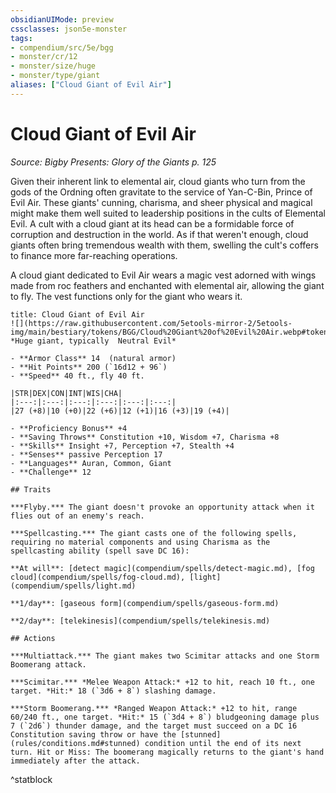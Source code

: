 ```yaml
---
obsidianUIMode: preview
cssclasses: json5e-monster
tags:
- compendium/src/5e/bgg
- monster/cr/12
- monster/size/huge
- monster/type/giant
aliases: ["Cloud Giant of Evil Air"]
---
```

# Cloud Giant of Evil Air
*Source: Bigby Presents: Glory of the Giants p. 125*  

Given their inherent link to elemental air, cloud giants who turn from the gods of the Ordning often gravitate to the service of Yan-C-Bin, Prince of Evil Air. These giants' cunning, charisma, and sheer physical and magical might make them well suited to leadership positions in the cults of Elemental Evil. A cult with a cloud giant at its head can be a formidable force of corruption and destruction in the world. As if that weren't enough, cloud giants often bring tremendous wealth with them, swelling the cult's coffers to finance more far-reaching operations.

A cloud giant dedicated to Evil Air wears a magic vest adorned with wings made from roc feathers and enchanted with elemental air, allowing the giant to fly. The vest functions only for the giant who wears it.

```ad-statblock
title: Cloud Giant of Evil Air
![](https://raw.githubusercontent.com/5etools-mirror-2/5etools-img/main/bestiary/tokens/BGG/Cloud%20Giant%20of%20Evil%20Air.webp#token)
*Huge giant, typically  Neutral Evil*

- **Armor Class** 14  (natural armor)
- **Hit Points** 200 (`16d12 + 96`)
- **Speed** 40 ft., fly 40 ft.

|STR|DEX|CON|INT|WIS|CHA|
|:---:|:---:|:---:|:---:|:---:|:---:|
|27 (+8)|10 (+0)|22 (+6)|12 (+1)|16 (+3)|19 (+4)|

- **Proficiency Bonus** +4
- **Saving Throws** Constitution +10, Wisdom +7, Charisma +8
- **Skills** Insight +7, Perception +7, Stealth +4
- **Senses** passive Perception 17
- **Languages** Auran, Common, Giant
- **Challenge** 12

## Traits

***Flyby.*** The giant doesn't provoke an opportunity attack when it flies out of an enemy's reach.

***Spellcasting.*** The giant casts one of the following spells, requiring no material components and using Charisma as the spellcasting ability (spell save DC 16):

**At will**: [detect magic](compendium/spells/detect-magic.md), [fog cloud](compendium/spells/fog-cloud.md), [light](compendium/spells/light.md)

**1/day**: [gaseous form](compendium/spells/gaseous-form.md)

**2/day**: [telekinesis](compendium/spells/telekinesis.md)

## Actions

***Multiattack.*** The giant makes two Scimitar attacks and one Storm Boomerang attack.

***Scimitar.*** *Melee Weapon Attack:* +12 to hit, reach 10 ft., one target. *Hit:* 18 (`3d6 + 8`) slashing damage.

***Storm Boomerang.*** *Ranged Weapon Attack:* +12 to hit, range 60/240 ft., one target. *Hit:* 15 (`3d4 + 8`) bludgeoning damage plus 7 (`2d6`) thunder damage, and the target must succeed on a DC 16 Constitution saving throw or have the [stunned](rules/conditions.md#stunned) condition until the end of its next turn. Hit or Miss: The boomerang magically returns to the giant's hand immediately after the attack.
```
^statblock